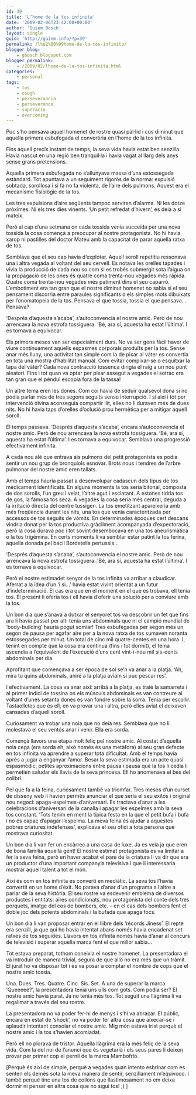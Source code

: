 ```yaml
---
id: 39
title: 'L’home de la tos infinita'
date: '2009-02-06T23:42:00+00:00'
author: 'Guiem Bosch'
layout: single
guid: 'http://guiem.info/?p=39'
permalink: /l%e2%80%99home-de-la-tos-infinita/
blogger_blog:
    - gbosch.blogspot.com
blogger_permalink:
    - /2009/02/lhome-de-la-tos-infinita.html
categories:
    - personal
tags:
    - tos
    - cough
    - perseverancia
    - perseverance
    - superacio
    - overcoming
---
```


Poc s’ho pensava aquell homenet de rostre quasi pàl·lid i cos diminut que aquella primera esbufegada el convertiria en l’home de la tos infinita.

Fins aquell precís instant de temps, la seva vida havia estat ben senzilla. Havia nascut en una regió ben tranquil·la i havia vagat al llarg dels anys sense grans pretensions.

Aquella primera esbufegada no s’allunyava massa d’una estossegada estàndard. Tot apuntava a un seguiment rigorós de la norma: expulsió sobtada, sorollosa i si fa no fa violenta, de l’aire dels pulmons. Aquest era el mecanisme fisiològic de la tos.

Les tres expulsions d’aire següents tampoc serviren d’alarma. Ni les dotze pròximes. Ni els tres dies vinents. ‘Un petit refredat d’hivern’, es deia a si mateix.

Però al cap d’una setmana on cada tossida venia succeïda per una nova tossida la cosa començà a preocupar al nostre protagonista. No hi havia xarop ni pastilles del doctor Mateu amb la capacitat de parar aquella ratxa de tos.

Semblava que el seu cap havia d’explotar. Aquell soroll repetitiu ressonava una i altra vegada al voltant del seu cervell. Es notava les orelles tapades i vivia la producció de cada nou so com si es trobés submergit sota l’aigua on la propagació de les ones és quatre coma trenta-nou vegades més ràpida. Quatre coma trenta-nou vegades més patiment dins el seu caparró. L’embotiment era tan gran que el nostre diminut homenet no sabia si el seu pensament discorria entre paraules significants o els simples mots dibuixats per l’onomatopeia de la tos. Pensava el que tossia, tossia el que pensava… Pensava?

‘Després d’aquesta s’acaba’, s’autoconvencia el nostre amic. Però de nou arrencava la nova estrofa tossiguera. ‘Bé, ara sí, aquesta ha estat l’última’. I es tornava a equivocar.

Els primers mesos van ser especialment durs. No va ser gens fàcil haver de viure contínuament aquells espasmes corporals produïts per la tos. Sense anar més lluny, una activitat tan simple com la de pixar al vàter es convertia en tota una mostra d’habilitat manual. Com evitar compixar-se o esquitxar la tapa del vàter? Cada nova contracció tossenca dirigia el raig a un nou punt aleatori. Fins i tot quan va optar per pixar assegut a vegades el sotrac era tan gran que el pèndul escopia fora de la tassa!

Un altre tema eren les dones. Com coi havia de seduir qualsevol dona si no podia parlar més de tres segons seguits sense interrupció. I si així i tot per intervenció divina aconseguia compartir llit, elles no li duraven més de dues nits. No hi havia taps d’orelles d’oclusió prou hermètica per a mitigar aquell soroll.

El temps passava. ‘Després d’aquesta s’acaba’, encara s’autoconvencia el nostre amic. Però de nou arrencava la nova estrofa tossiguera. ‘Bé, ara sí, aquesta ha estat l’última’. I es tornava a equivocar. Semblava una progressió efectivament infinita.

A cada nou alè que entrava als pulmons del petit protagonista es podia sentir un nou grup de bronquíols esnovar. Brots nous i tendres de l’arbre pulmonar del nostre amic eren tallats.

Amb el temps hauria passat a desenvolupar cadascun dels tipus de tos mèdicament identificats. En alguns moments la tos seria bitonal, composta de dos sorolls, l’un greu i velat, l’altre agut i esclatant. A estones tidria tos de gos, la famosa tos seca. A vegades la cosa seria més central, deguda a la irritació directa del centre tussigen. La tos emetitzant apareixeria amb més freqüència durant les nits, una tos que venia caracteritzada per accessos de tos seguits de vòmits. En determinades èpoques cert descans vindria donat per la tos productiva gràcilment acompanyada d’expectoració, però la cosa durava poc i tot sovint desembocava en una tos aneurismàtica o la tos trigèmina. En certs moments li va semblar estar patint la tos ferina, aquella donada pel bacil Bordetella pertussis…

‘Després d’aquesta s’acaba’, s’autoconvencia el nostre amic. Però de nou arrencava la nova estrofa tossiguera. ‘Bé, ara sí, aquesta ha estat l’última’. I es tornava a equivocar.

Però el nostre estimadet senyor de la tos infinita va arribar a claudicar. Aferrat a la idea d’un ‘i si…’ havia estat vivint orientat a un futur d’indeterminació. El cas era que en el moment en el que es trobava, ell tenia tos. El present li oferia tos i ell havia d’oferir una solució per a conviure amb la tos.

Un bon dia que s’anava a dutxar el senyoret tos va descobrir un fet que fins ara li havia passat per alt: tenia uns abdominals que ni el campió mundial de ‘body-building’ hauria pogut somiar! Tres esbufegades per segon més un segon de pausa per agafar aire per a la nova ratxa de tos sumaven noranta estossegades per minut. Un total de cinc mil quatre-centes en una hora. I, tenint en compte que la cosa era contínua (fins i tot dormit), el tema ascendia a l’equivalent de l’execució d’uns cent vint-i-nou mil sis-cents abdominals per dia.

Aprofitant que començava a ser època de sol se’n va anar a la platja. ‘Ah, mira tu quins abdominals, aniré a la platja aviam si puc pescar res’.

I efectivament. La cosa va anar així: arribà a la platja, es traié la samarreta i al primer indici de tossina on els músculs abdominals es van contreure al voltant d’unes setanta dones es van fondre sobre la sorra. Tenia per escollir. Tastaolletes que és ell, en va provar una i altra, però elles aviat el deixaven cansades d’aquell soroll.

Curiosament va trobar una noia que no deia res. Semblava que no li molestava el seu ventós anar i venir. Ella era sorda.

Començà llavors una etapa molt feliç pel nostre amic. Al costat d’aquella noia cega (era sorda eh, això només és una metàfora) al seu gran defecte en tos infinita va aprendre a superar tota dificultat. Amb el temps havia après a jugar a enganyar l’amor. Besar la seva estimada era un acte quasi espasmòdic, petites aproximacions entre pausa i pausa que la tos li cedia li permetien saludar els llavis de la seva princesa. Ell ho anomenava el bes del colibrí.

Pel que fa a la feina, curiosament també va triomfar. Tres mesos d’un curset de disseny web li havien permès anunciar el que seria el seu exitós i original nou negoci: apaga-espelmes-d’aniversari. Es tractava d’anar a les celebracions d’aniversari de la canalla i apagar les espelmes amb la seva tos constant. ‘Tots tenim en ment la típica festa en la que el petit bufa i bufa i no és capaç d’apagar l’espelma. La meva feina és ajudar a aquestes pobres criatures indefenses’, explicava el seu ofici a tota persona que mostrava curiositat.

Un bon dia li van fer un encàrrec a una casa de luxe. Ja es veia ja que eren de bona família aquella gent! El nostre estimat protagonista es va limitar a fer la seva feina, però en haver acabat el pare de la criatura li va dir que era un productor d’una important companyia televisiva i que li interessaria mostrar aquell talent a tot el món.

Així és com en tos infinita es convertí en mediàtic. La seva tos l’havia convertit en un home d’èxit. No parava d’anar d’un programa a l’altre a parlar de la seva història. El seu rostre va esdevenir emblema de diversos productes i entitats: aires condicionats, nou protagonista del conte dels tres porquets, imatge del cos de bombers, etc. – en el cas dels bombers fent el doble joc dels potents abdominals i la bufada que apaga focs.

Un bon dia li van proposar entrar en el llibre dels ‘récords Jiness’. El repte era senzill, ja que qui ho havia intentat abans només havia encadenat set ratxes de tos seguides. Llavors en tos infinita només havia d’anar al concurs de televisió i superar aquella marca fent el que millor sabia…

Tot estava preparat, tothom coneixia el nostre homenet. La presentadora el va introduir de manera trivial, segura de que allò no era més que un tràmit. El jurat ho va disposar tot i es va posar a comptar el nombre de cops que el nostre amic tossia.

Una. Dues. Tres. Quatre. Cinc. Sis. Set. A una de superar la marca. ‘Queeeeè?’, la presentadora tenia uns ulls com gots. Com podia ser? El nostre amic havia parat. Ja no tenia més tos. Tot seguit una llàgrima li va regalimar a través del seu rostre.

La presentadora no va poder fer-hi de menys i s’hi va abraçar. El públic, encara en estat de ‘shock’, no va poder fer altra cosa que aixecar-se i aplaudir intentant consolar el nostre amic. Mig món estava trist perquè el nostre amic i la tos s’havien acomiadat.

Però ell no plorava de tristor. Aquella llàgrima era la més feliç de la seva vida. Com la del noi de l’anunci que és vegetarià i els seus pares li deixen provar per primer cop el pernil de la marca Mambofrío.

\[Perquè és així de simple, perquè a vegades quan intento esbrinar com es senten els demés sota la meva manera de sentir, senzillament m’equivoco. I també perquè tinc una tos de collons que llastimosament no em deixa dormir ni pensar en altra cosa que no sigui tos! ;) \]
